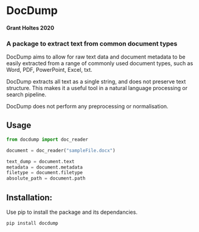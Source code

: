 # DocDump

#### Grant Holtes 2020
### A package to extract text from common document types

DocDump aims to allow for raw text data and document metadata to be easily extracted from a 
range of commonly used document types, such as Word, PDF, PowerPoint, Excel, txt. 

DocDump extracts all text as a single string, and does not preserve text structure. This makes
it a useful tool in a natural language processing or search pipeline.

DocDump does not perform any preprocessing or normalisation.

## Usage

```python
from docdump import doc_reader

document = doc_reader("sampleFile.docx")

text_dump = document.text
metadata = document.metadata
filetype = document.filetype
absolute_path = document.path
```
 
## Installation:

Use pip to install the package and its dependancies.

```bash
pip install docdump
```